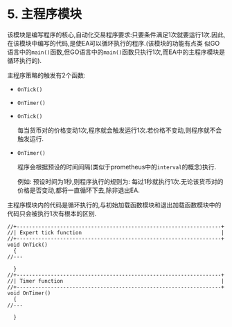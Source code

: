 # 5. 主程序模块

该模块是编写程序的核心,自动化交易程序要求:只要条件满足1次就要运行1次.因此,在该模块中编写的代码,是使EA可以循环执行的程序.(该模块的功能有点类
似GO语言中的`main()`函数,但GO语言中的`main()`函数只执行1次,而EA中的主程序模块是循环执行的).

主程序策略的触发有2个函数:

- `OnTick()`
- `OnTimer()`

- `OnTick()`

    每当货币对的价格变动1次,程序就会触发运行1次.若价格不变动,则程序就不会触发运行.

- `OnTimer()`

    程序会根据预设的时间间隔(类似于prometheus中的`interval`的概念)执行.
    
    例如: 预设时间为1秒,则程序执行的规则为: 每过1秒就执行1次.无论该货币对的价格是否变动,都将一直循环下去,除非退出EA.

主程序模块内的代码是循环执行的,与初始加载函数模块和退出加载函数模块中的代码只会被执行1次有根本的区别.

```mq4
//+------------------------------------------------------------------+
//| Expert tick function                                             |
//+------------------------------------------------------------------+
void OnTick()
  {
//---
   
  }
//+------------------------------------------------------------------+
//| Timer function                                                   |
//+------------------------------------------------------------------+
void OnTimer()
  {
//---
   
  }
```
